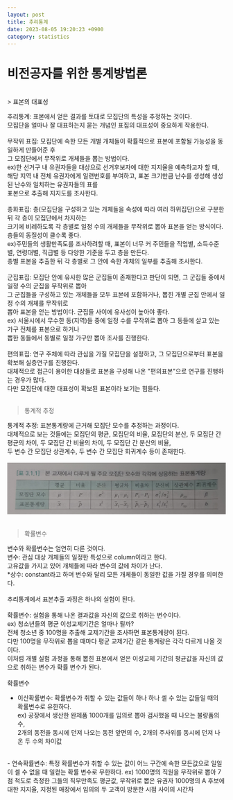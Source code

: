 ```yaml
---
layout: post
title: 추리통계
date: 2023-08-05 19:20:23 +0900
category: statistics 
---
```

# 비전공자를 위한 통계방법론    
<br>
> 표본의 대표성  

추리통계: 표본에서 얻은 결과를 토대로 모집단의 특성을 추정하는 것이다.   
모집단을 얼마나 잘 대표하는지 묻는 개념인 표집의 대표성이 중요하게 작용한다.  
<br> 
무작위 표집: 모집단에 속한 모든 개별 개체들이 확률적으로 표본에 포함될 가능성을 동일하게 만들어준 후  
그 모집단에서 무작위로 개체들을 뽑는 방법이다.     
ex)한 선거구 내 유권자들을 대상으로 선거후보자에 대한 지지율을 예측하고자 할 때,  
해당 지역 내 전체 유권자에게 일련번호를 부여하고, 표본 크기만큼 난수를 생성해 생성된 난수와 일치하는 유권자들의 표를  
표본으로 추출해 지지도를 조사한다.  
<br>
층화표집: 층(모집단을 구성하고 있는 개체들을 속성에 따라 여러 하위집단)으로 구분한 뒤 각 층이 모집단에서 차지하는  
크기에 비례하도록 각 층별로 일정 수의 개체들을 무작위로 뽑아 표본을 얻는 방식이다.   
층들의 동질성이 클수록 좋다.  
ex)주민들의 생활만족도를 조사하려할 때, 표본이 너무 커 주민들을 직업별, 소득수준별, 연령대별, 직급별 등 다양한 기준을 두고 층을 만든다.   
층별 표본을 추출한 뒤 각 층별로 그 안에 속한 개체의 일부를 추출해 조사한다.  
<br>
군집표집: 모집단 안에 유사한 많은 군집들이 존재한다고 판단이 되면, 그 군집들 중에서 일정 수의 군집을 무작위로 뽑아  
그 군집들을 구성하고 있는 개체들을 모두 표본에 포함하거나, 뽑힌 개별 군집 안에서 일정 수의 개체를 무작위로  
뽑아 표본을 얻는 방법이다. 군집들 사이에 유사성이 높아야 좋다.  
ex) 서울시에서 무수한 동(지역)들 중에 일정 수를 무작위로 뽑아 그 동들에 살고 있는 가구 전체를 표본으로 하거나  
뽑한 동들에서 동별로 일정 가구만 뽑아 조사를 진행한다.  
<br>
편의표집: 연구 주체에 따라 관심을 가질 모집단을 설정하고, 그 모집단으로부터 표본을 확보해 실증연구를 진행한다.  
대체적으로 접근이 용이한 대상들로 표본을 구성해 나온 "편의표본"으로 연구를 진행하는 경우가 많다.  
다만 모집단에 대한 대표성이 확보된 표본이라 보기는 힘들다.  
<br>
> 통계적 추정  

통계적 추정: 표본통계량에 근거해 모집단 모수를 추정하는 과정이다.  
대체적으로 보는 것들에는 모집단의 평균, 모집단의 비율, 모집단의 분산, 
두 모집단 간 평균의 차이, 두 모집단 간 비율의 차이, 두 모집단 간 분산의 비율,  
두 변수 간 모집단 상관계수, 두 변수 간 모집단 회귀계수 등이 존재한다.   
<br>
![이미지](https://github.com/shina1221/shina1221.github.io/blob/main/_posts/%EB%8F%84%EC%84%9C/%EB%B9%84%EC%A0%84%EA%B3%B5%EC%9E%90%EB%A5%BC%20%EC%9C%84%ED%95%9C%20%ED%86%B5%EA%B3%84%EB%B0%A9%EB%B2%95%EB%A1%A0/img/%ED%91%9C1.jpg)  
<br>
>확률변수

변수와 확률변수는 엄연히 다른 것이다.  
변수: 관심 대상 개체들의 일정한 특성으로 column이라고 한다.  
고유값을 가지고 있어 개체들에 따라 변수의 값에 차이가 난다.    
*상수: constant라고 하며 변수와 달리 모든 개체들이 동일한 값을 가질 경우를 의미한다.  
<br>
추리통계에서 표본추출 과정은 하나의 실험이 된다.  
<br>
확률변수: 실험을 통해 나온 결과값을 자신의 값으로 취하는 변수이다.  
ex) 청소년들의 평균 이성교제기간은 얼마나 될까?  
전체 청소년 중 100명을 추출해 교제기간을 조사하면 표본통계량이 된다.  
다만 100명을 무작위로 뽑을 때마다 평균 교제기간 같은 통계량은 각각 다르게 나올 것이다.  
이처럼 개별 실험 과정을 통해 뽑힌 표본에서 얻은 이성교제 기간의 평균값을 자신의 값으로 취하는 변수가 확률 변수가 된다.  
<br>
확률변수  
- 이산확률변수: 확률변수가 취할 수 있는 값들이 하나 하나 셀 수 있는 값들일 때의 확률변수로 유한하다.  
ex) 공장에서 생산한 완제품 1000개를 임의로 뽑아 검사했을 때 나오는 불량품의 수,  
2개의 동전을 동시에 던져 나오는 동전 앞면의 수, 2개의 주사위를 동시에 던져 나온 두 수의 차이값  
<br>
- 연속확률변수: 특정 확률변수가 취할 수 있는 값이 어느 구간에 속한 모든값으로 일일이 셀 수 없을 때 일컫는 확률 변수로 무한하다.  
ex) 1000명의 직원을 무작위로 뽑아 7점 척도로 측정한 그들의 직무만족도 평균값,  
무작위로 뽑은 유권자 1000명의 A 후보에 대한 지지율, 지정된 매장에서 임의의 두 고객이 방문한 시점 사이의 시간차  









